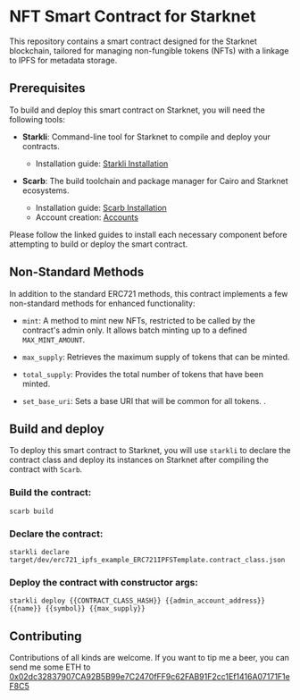 # NFT Smart Contract for Starknet

This repository contains a smart contract designed for the Starknet blockchain, tailored for managing non-fungible tokens (NFTs) with a linkage to IPFS for metadata storage.

## Prerequisites

To build and deploy this smart contract on Starknet, you will need the following tools:

- **Starkli**: Command-line tool for Starknet to compile and deploy your contracts.
  - Installation guide: [Starkli Installation](https://book.starkli.rs/installation)

- **Scarb**: The build toolchain and package manager for Cairo and Starknet ecosystems.
  - Installation guide: [Scarb Installation](https://docs.swmansion.com/scarb/download.html)
  - Account creation: [Accounts](https://book.starkli.rs/accounts)

Please follow the linked guides to install each necessary component before attempting to build or deploy the smart contract.

## Non-Standard Methods

In addition to the standard ERC721 methods, this contract implements a few non-standard methods for enhanced functionality:

- `mint`: A method to mint new NFTs, restricted to be called by the contract's admin only. It allows batch minting up to a defined `MAX_MINT_AMOUNT`.

- `max_supply`: Retrieves the maximum supply of tokens that can be minted.

- `total_supply`: Provides the total number of tokens that have been minted.

- `set_base_uri`: Sets a base URI that will be common for all tokens. .


## Build and deploy

  To deploy this smart contract to Starknet, you will use `starkli` to declare the contract class and deploy its instances on Starknet after compiling the contract with `Scarb`.

  ### Build the contract:

  ```shell
  scarb build
  ```

  ### Declare the contract:

  ```shell
  starkli declare target/dev/erc721_ipfs_example_ERC721IPFSTemplate.contract_class.json
  ```

  ### Deploy the contract with constructor args:

  ```shell
  starkli deploy {{CONTRACT_CLASS_HASH}} {{admin_account_address}} {{name}} {{symbol}} {{max_supply}}
  ```

## Contributing
Contributions of all kinds are welcome.
If you want to tip me a beer, you can send me some ETH to [0x02dc32837907CA92B5B99e7C2470fFF9c62FAB91F2cc1Ef1416A07171F1eF8C5](https://starkscan.co/contract/0x02dc32837907ca92b5b99e7c2470fff9c62fab91f2cc1ef1416a07171f1ef8c5)